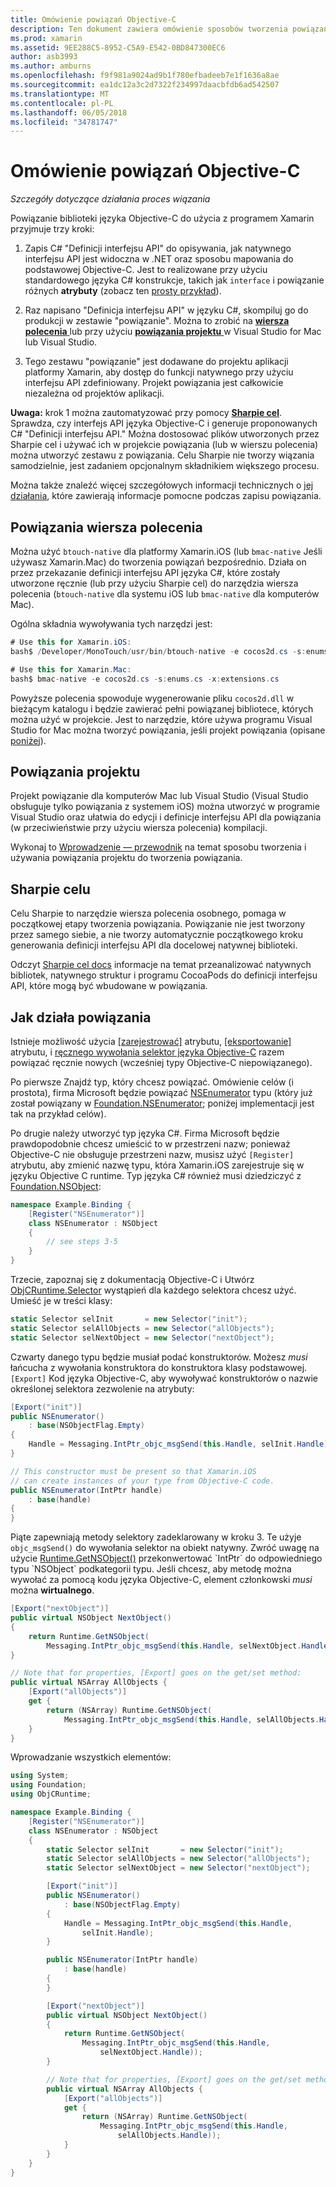 ```yaml
---
title: Omówienie powiązań Objective-C
description: Ten dokument zawiera omówienie sposobów tworzenia powiązań C# dla kodu języka Objective-C, łącznie z wiersza polecenia powiązań, powiązania projektów i Sharpie cel. Omówiono również, jak działa powiązania.
ms.prod: xamarin
ms.assetid: 9EE288C5-8952-C5A9-E542-0BD847300EC6
author: asb3993
ms.author: amburns
ms.openlocfilehash: f9f981a9024ad9b1f780efbadeeb7e1f1636a8ae
ms.sourcegitcommit: ea1dc12a3c2d7322f234997daacbfdb6ad542507
ms.translationtype: MT
ms.contentlocale: pl-PL
ms.lasthandoff: 06/05/2018
ms.locfileid: "34781747"
---
```

# <a name="overview-of-objective-c-bindings"></a>Omówienie powiązań Objective-C

_Szczegóły dotyczące działania proces wiązania_

Powiązanie biblioteki języka Objective-C do użycia z programem Xamarin przyjmuje trzy kroki:

1. Zapis C# "Definicji interfejsu API" do opisywania, jak natywnego interfejsu API jest widoczna w .NET oraz sposobu mapowania do podstawowej Objective-C. Jest to realizowane przy użyciu standardowego języka C# konstrukcje, takich jak `interface` i powiązanie różnych **atrybuty** (zobacz ten [prosty przykład](~/cross-platform/macios/binding/objective-c-libraries.md#Binding_an_API)).

2. Raz napisano "Definicja interfejsu API" w języku C#, skompiluj go do produkcji w zestawie "powiązanie". Można to zrobić na [ **wiersza polecenia** ](#commandline) lub przy użyciu [ **powiązania projektu** ](#bindingproject) w Visual Studio for Mac lub Visual Studio.

3. Tego zestawu "powiązanie" jest dodawane do projektu aplikacji platformy Xamarin, aby dostęp do funkcji natywnego przy użyciu interfejsu API zdefiniowany.
  Projekt powiązania jest całkowicie niezależna od projektów aplikacji.

**Uwaga:** krok 1 można zautomatyzować przy pomocy [ **Sharpie cel**](#objectivesharpie). Sprawdza, czy interfejs API języka Objective-C i generuje proponowanych C# "Definicji interfejsu API." Można dostosować plików utworzonych przez Sharpie cel i używać ich w projekcie powiązania (lub w wierszu polecenia) można utworzyć zestawu z powiązania. Celu Sharpie nie tworzy wiązania samodzielnie, jest zadaniem opcjonalnym składnikiem większego procesu.

Można także znaleźć więcej szczegółowych informacji technicznych o [jej działania](#howitworks), które zawierają informacje pomocne podczas zapisu powiązania.

<a name="Command_Line_Bindings" /><a name="commandline" />

## <a name="command-line-bindings"></a>Powiązania wiersza polecenia

Można użyć `btouch-native` dla platformy Xamarin.iOS (lub `bmac-native` Jeśli używasz Xamarin.Mac) do tworzenia powiązań bezpośrednio. Działa on przez przekazanie definicji interfejsu API języka C#, które zostały utworzone ręcznie (lub przy użyciu Sharpie cel) do narzędzia wiersza polecenia (`btouch-native` dla systemu iOS lub `bmac-native` dla komputerów Mac).


Ogólna składnia wywoływania tych narzędzi jest:

```csharp
# Use this for Xamarin.iOS:
bash$ /Developer/MonoTouch/usr/bin/btouch-native -e cocos2d.cs -s:enums.cs -x:extensions.cs
```

```csharp
# Use this for Xamarin.Mac:
bash$ bmac-native -e cocos2d.cs -s:enums.cs -x:extensions.cs
```

Powyższe polecenia spowoduje wygenerowanie pliku `cocos2d.dll` w bieżącym katalogu i będzie zawierać pełni powiązanej bibliotece, których można użyć w projekcie. Jest to narzędzie, które używa programu Visual Studio for Mac można tworzyć powiązania, jeśli projekt powiązania (opisane [poniżej](#bindingproject)).


<a name="bindingproject" />

## <a name="binding-project"></a>Powiązania projektu

Projekt powiązanie dla komputerów Mac lub Visual Studio (Visual Studio obsługuje tylko powiązania z systemem iOS) można utworzyć w programie Visual Studio oraz ułatwia do edycji i definicje interfejsu API dla powiązania (w przeciwieństwie przy użyciu wiersza polecenia) kompilacji.

Wykonaj to [Wprowadzenie — przewodnik](~/cross-platform/macios/binding/objective-c-libraries.md#Getting_Started) na temat sposobu tworzenia i używania powiązania projektu do tworzenia powiązania.

<a name="objectivesharpie" />

## <a name="objective-sharpie"></a>Sharpie celu

Celu Sharpie to narzędzie wiersza polecenia osobnego, pomaga w początkowej etapy tworzenia powiązania. Powiązanie nie jest tworzony przez samego siebie, a nie tworzy automatycznie początkowego kroku generowania definicji interfejsu API dla docelowej natywnej biblioteki.

Odczyt [Sharpie cel docs](~/cross-platform/macios/binding/objective-sharpie/index.md) informacje na temat przeanalizować natywnych bibliotek, natywnego struktur i programu CocoaPods do definicji interfejsu API, które mogą być wbudowane w powiązania.

<a name="howitworks" />

## <a name="how-binding-works"></a>Jak działa powiązania

Istnieje możliwość użycia [[zarejestrować]](https://developer.xamarin.com/api/type/Foundation.RegisterAttribute/) atrybutu, [[eksportowanie]](https://developer.xamarin.com/api/type/Foundation.ExportAttribute/) atrybutu, i [ręcznego wywołania selektor języka Objective-C](~/ios/internals/objective-c-selectors.md) razem powiązać ręcznie nowych (wcześniej typy Objective-C niepowiązanego).

Po pierwsze Znajdź typ, który chcesz powiązać. Omówienie celów (i prostota), firma Microsoft będzie powiązać [NSEnumerator](http://developer.apple.com/iphone/library/documentation/Cocoa/Reference/Foundation/Classes/NSEnumerator_Class/Reference/Reference.html) typu (który już został powiązany w [Foundation.NSEnumerator](https://developer.xamarin.com/api/type/Foundation.NSEnumerator/); poniżej implementacji jest tak na przykład celów).

Po drugie należy utworzyć typ języka C#. Firma Microsoft będzie prawdopodobnie chcesz umieścić to w przestrzeni nazw; ponieważ Objective-C nie obsługuje przestrzeni nazw, musisz użyć `[Register]` atrybutu, aby zmienić nazwę typu, która Xamarin.iOS zarejestruje się w języku Objective C runtime. Typ języka C# również musi dziedziczyć z [Foundation.NSObject](https://developer.xamarin.com/api/type/Foundation.NSObject/):

```csharp
namespace Example.Binding {
    [Register("NSEnumerator")]
    class NSEnumerator : NSObject
    {
        // see steps 3-5
    }
}
```

Trzecie, zapoznaj się z dokumentacją Objective-C i Utwórz [ObjCRuntime.Selector](https://developer.xamarin.com/api/type/ObjCRuntime.Selector/) wystąpień dla każdego selektora chcesz użyć. Umieść je w treści klasy:

```csharp
static Selector selInit       = new Selector("init");
static Selector selAllObjects = new Selector("allObjects");
static Selector selNextObject = new Selector("nextObject");
```

Czwarty danego typu będzie musiał podać konstruktorów. Możesz *musi* łańcucha z wywołania konstruktora do konstruktora klasy podstawowej. `[Export]` Kod języka Objective-C, aby wywoływać konstruktorów o nazwie określonej selektora zezwolenie na atrybuty:

```csharp
[Export("init")]
public NSEnumerator()
    : base(NSObjectFlag.Empty)
{
    Handle = Messaging.IntPtr_objc_msgSend(this.Handle, selInit.Handle);
}
```

```csharp
// This constructor must be present so that Xamarin.iOS
// can create instances of your type from Objective-C code.
public NSEnumerator(IntPtr handle)
    : base(handle)
{
}
```

Piąte zapewniają metody selektory zadeklarowany w kroku 3. Te użyje `objc_msgSend()` do wywołania selektor na obiekt natywny. Zwróć uwagę na użycie [Runtime.GetNSObject()](https://developer.xamarin.com/api/member/ObjCRuntime.Runtime.GetNSObject/(System.IntPtr)) przekonwertować `IntPtr` do odpowiedniego typu `NSObject` podkategorii typu. Jeśli chcesz, aby metodę można wywołać za pomocą kodu języka Objective-C, element członkowski *musi* można **wirtualnego**.

```csharp
[Export("nextObject")]
public virtual NSObject NextObject()
{
    return Runtime.GetNSObject(
        Messaging.IntPtr_objc_msgSend(this.Handle, selNextObject.Handle));
}
```

```csharp
// Note that for properties, [Export] goes on the get/set method:
public virtual NSArray AllObjects {
    [Export("allObjects")]
    get {
        return (NSArray) Runtime.GetNSObject(
            Messaging.IntPtr_objc_msgSend(this.Handle, selAllObjects.Handle));
    }
}
```

Wprowadzanie wszystkich elementów:

```csharp
using System;
using Foundation;
using ObjCRuntime;

namespace Example.Binding {
    [Register("NSEnumerator")]
    class NSEnumerator : NSObject
    {
        static Selector selInit       = new Selector("init");
        static Selector selAllObjects = new Selector("allObjects");
        static Selector selNextObject = new Selector("nextObject");

        [Export("init")]
        public NSEnumerator()
            : base(NSObjectFlag.Empty)
        {
            Handle = Messaging.IntPtr_objc_msgSend(this.Handle,
                selInit.Handle);
        }

        public NSEnumerator(IntPtr handle)
            : base(handle)
        {
        }

        [Export("nextObject")]
        public virtual NSObject NextObject()
        {
            return Runtime.GetNSObject(
                Messaging.IntPtr_objc_msgSend(this.Handle,
                    selNextObject.Handle));
        }

        // Note that for properties, [Export] goes on the get/set method:
        public virtual NSArray AllObjects {
            [Export("allObjects")]
            get {
                return (NSArray) Runtime.GetNSObject(
                    Messaging.IntPtr_objc_msgSend(this.Handle,
                        selAllObjects.Handle));
            }
        }
    }
}
```

